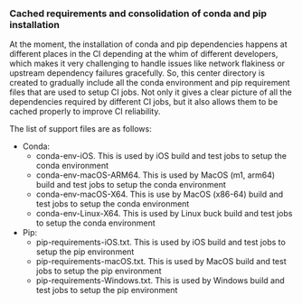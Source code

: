 ### Cached requirements and consolidation of conda and pip installation

At the moment, the installation of conda and pip dependencies happens at
different places in the CI depending at the whim of different
developers, which makes it very challenging to handle issues like
network flakiness or upstream dependency failures gracefully. So, this
center directory is created to gradually include all the conda environment
and pip requirement files that are used to setup CI jobs. Not only it
gives a clear picture of all the dependencies required by different CI
jobs, but it also allows them to be cached properly to improve CI
reliability.

The list of support files are as follows:

* Conda:
  * conda-env-iOS. This is used by iOS build and test jobs to setup the
    conda environment
  * conda-env-macOS-ARM64. This is used by MacOS (m1, arm64) build and
    test jobs to setup the conda environment
  * conda-env-macOS-X64. This is use by MacOS (x86-64) build and test
    jobs to setup the conda environment
  * conda-env-Linux-X64. This is used by Linux buck build and test jobs
    to setup the conda environment
* Pip:
  * pip-requirements-iOS.txt. This is used by iOS build and test jobs to
    setup the pip environment
  * pip-requirements-macOS.txt. This is used by MacOS build and test jobs to
    setup the pip environment
  * pip-requirements-Windows.txt. This is used by Windows build and test jobs to
    setup the pip environment

